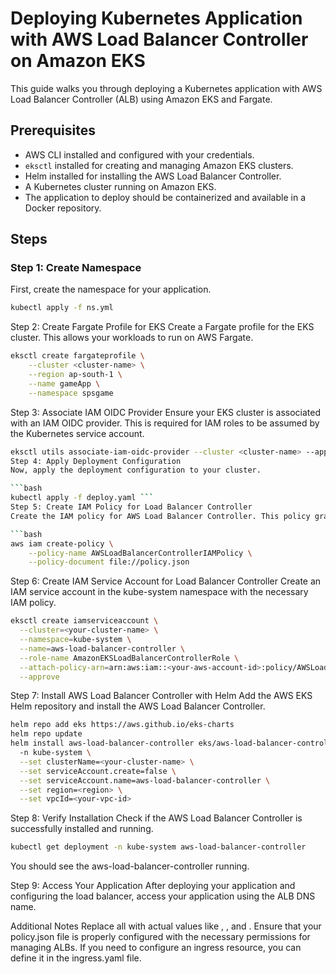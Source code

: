 # Deploying Kubernetes Application with AWS Load Balancer Controller on Amazon EKS

This guide walks you through deploying a Kubernetes application with AWS Load Balancer Controller (ALB) using Amazon EKS and Fargate.

## Prerequisites
- AWS CLI installed and configured with your credentials.
- `eksctl` installed for creating and managing Amazon EKS clusters.
- Helm installed for installing the AWS Load Balancer Controller.
- A Kubernetes cluster running on Amazon EKS.
- The application to deploy should be containerized and available in a Docker repository.

## Steps

### Step 1: Create Namespace
First, create the namespace for your application.

```bash
kubectl apply -f ns.yml
```
Step 2: Create Fargate Profile for EKS
Create a Fargate profile for the EKS cluster. This allows your workloads to run on AWS Fargate.

```bash
eksctl create fargateprofile \
    --cluster <cluster-name> \
    --region ap-south-1 \
    --name gameApp \
    --namespace spsgame
```
Step 3: Associate IAM OIDC Provider
Ensure your EKS cluster is associated with an IAM OIDC provider. This is required for IAM roles to be assumed by the Kubernetes service account.

```bash
eksctl utils associate-iam-oidc-provider --cluster <cluster-name> --approve ```
Step 4: Apply Deployment Configuration
Now, apply the deployment configuration to your cluster.

```bash
kubectl apply -f deploy.yaml ```
Step 5: Create IAM Policy for Load Balancer Controller
Create the IAM policy for AWS Load Balancer Controller. This policy grants necessary permissions to manage ALBs.

```bash
aws iam create-policy \
    --policy-name AWSLoadBalancerControllerIAMPolicy \
    --policy-document file://policy.json
```
Step 6: Create IAM Service Account for Load Balancer Controller
Create an IAM service account in the kube-system namespace with the necessary IAM policy.
```bash
eksctl create iamserviceaccount \
  --cluster=<your-cluster-name> \
  --namespace=kube-system \
  --name=aws-load-balancer-controller \
  --role-name AmazonEKSLoadBalancerControllerRole \
  --attach-policy-arn=arn:aws:iam::<your-aws-account-id>:policy/AWSLoadBalancerControllerIAMPolicy \
  --approve
```
Step 7: Install AWS Load Balancer Controller with Helm
Add the AWS EKS Helm repository and install the AWS Load Balancer Controller.

```bash
helm repo add eks https://aws.github.io/eks-charts
helm repo update
helm install aws-load-balancer-controller eks/aws-load-balancer-controller \            
  -n kube-system \
  --set clusterName=<your-cluster-name> \
  --set serviceAccount.create=false \
  --set serviceAccount.name=aws-load-balancer-controller \
  --set region=<region> \
  --set vpcId=<your-vpc-id>
```
Step 8: Verify Installation
Check if the AWS Load Balancer Controller is successfully installed and running.

```bash
kubectl get deployment -n kube-system aws-load-balancer-controller
```
You should see the aws-load-balancer-controller running.

Step 9: Access Your Application
After deploying your application and configuring the load balancer, access your application using the ALB DNS name.

Additional Notes
Replace all <placeholders> with actual values like <cluster-name>, <region>, and <your-vpc-id>.
Ensure that your policy.json file is properly configured with the necessary permissions for managing ALBs.
If you need to configure an ingress resource, you can define it in the ingress.yaml file.
